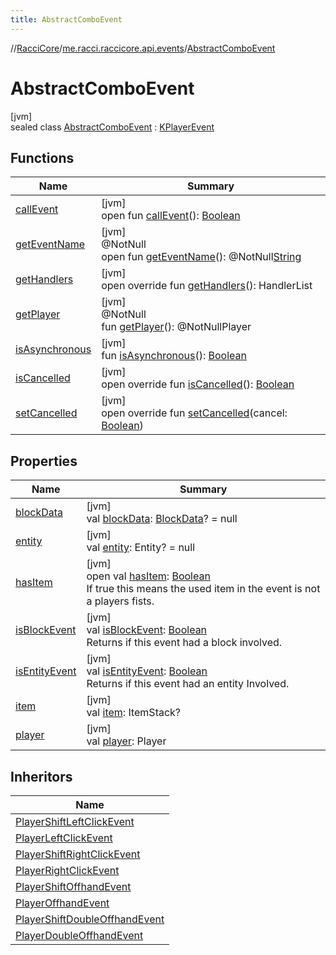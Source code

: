```yaml
---
title: AbstractComboEvent
---
```

//[RacciCore](../../../index.html)/[me.racci.raccicore.api.events](../index.html)/[AbstractComboEvent](index.html)



# AbstractComboEvent



[jvm]\
sealed class [AbstractComboEvent](index.html) : [KPlayerEvent](../-k-player-event/index.html)



## Functions


| Name | Summary |
|---|---|
| [callEvent](../-day-event/index.html#-1071638799%2FFunctions%2F863300109) | [jvm]<br>open fun [callEvent](../-day-event/index.html#-1071638799%2FFunctions%2F863300109)(): [Boolean](https://kotlinlang.org/api/latest/jvm/stdlib/kotlin/-boolean/index.html) |
| [getEventName](../-day-event/index.html#1147460734%2FFunctions%2F863300109) | [jvm]<br>@NotNull<br>open fun [getEventName](../-day-event/index.html#1147460734%2FFunctions%2F863300109)(): @NotNull[String](https://kotlinlang.org/api/latest/jvm/stdlib/kotlin/-string/index.html) |
| [getHandlers](../-k-player-event/get-handlers.html) | [jvm]<br>open override fun [getHandlers](../-k-player-event/get-handlers.html)(): HandlerList |
| [getPlayer](../-player-move-full-x-y-z-event/index.html#-1478213936%2FFunctions%2F863300109) | [jvm]<br>@NotNull<br>fun [getPlayer](../-player-move-full-x-y-z-event/index.html#-1478213936%2FFunctions%2F863300109)(): @NotNullPlayer |
| [isAsynchronous](../-day-event/index.html#-706610981%2FFunctions%2F863300109) | [jvm]<br>fun [isAsynchronous](../-day-event/index.html#-706610981%2FFunctions%2F863300109)(): [Boolean](https://kotlinlang.org/api/latest/jvm/stdlib/kotlin/-boolean/index.html) |
| [isCancelled](../-k-player-event/is-cancelled.html) | [jvm]<br>open override fun [isCancelled](../-k-player-event/is-cancelled.html)(): [Boolean](https://kotlinlang.org/api/latest/jvm/stdlib/kotlin/-boolean/index.html) |
| [setCancelled](../-k-player-event/set-cancelled.html) | [jvm]<br>open override fun [setCancelled](../-k-player-event/set-cancelled.html)(cancel: [Boolean](https://kotlinlang.org/api/latest/jvm/stdlib/kotlin/-boolean/index.html)) |


## Properties


| Name | Summary |
|---|---|
| [blockData](block-data.html) | [jvm]<br>val [blockData](block-data.html): [BlockData](../-block-data/index.html)? = null |
| [entity](entity.html) | [jvm]<br>val [entity](entity.html): Entity? = null |
| [hasItem](has-item.html) | [jvm]<br>open val [hasItem](has-item.html): [Boolean](https://kotlinlang.org/api/latest/jvm/stdlib/kotlin/-boolean/index.html)<br>If true this means the used item in the event is not a players fists. |
| [isBlockEvent](is-block-event.html) | [jvm]<br>val [isBlockEvent](is-block-event.html): [Boolean](https://kotlinlang.org/api/latest/jvm/stdlib/kotlin/-boolean/index.html)<br>Returns if this event had a block involved. |
| [isEntityEvent](is-entity-event.html) | [jvm]<br>val [isEntityEvent](is-entity-event.html): [Boolean](https://kotlinlang.org/api/latest/jvm/stdlib/kotlin/-boolean/index.html)<br>Returns if this event had an entity Involved. |
| [item](item.html) | [jvm]<br>val [item](item.html): ItemStack? |
| [player](../-player-move-full-x-y-z-event/index.html#-8709326%2FProperties%2F863300109) | [jvm]<br>val [player](../-player-move-full-x-y-z-event/index.html#-8709326%2FProperties%2F863300109): Player |


## Inheritors


| Name |
|---|
| [PlayerShiftLeftClickEvent](../-player-shift-left-click-event/index.html) |
| [PlayerLeftClickEvent](../-player-left-click-event/index.html) |
| [PlayerShiftRightClickEvent](../-player-shift-right-click-event/index.html) |
| [PlayerRightClickEvent](../-player-right-click-event/index.html) |
| [PlayerShiftOffhandEvent](../-player-shift-offhand-event/index.html) |
| [PlayerOffhandEvent](../-player-offhand-event/index.html) |
| [PlayerShiftDoubleOffhandEvent](../-player-shift-double-offhand-event/index.html) |
| [PlayerDoubleOffhandEvent](../-player-double-offhand-event/index.html) |

